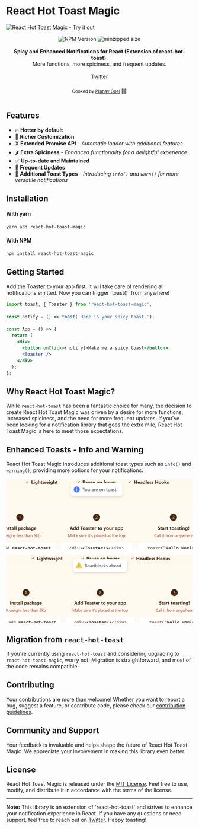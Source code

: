 # React Hot Toast Magic

[![React Hot Toast Magic - Try it out](https://github.com/pranavgoel29/react-hot-toast-magic/raw/main/assets/header.svg)](https://github.com/pranavgoel29/react-hot-toast-magic)

<div align="center">
    <img src="https://badgen.net/npm/v/react-hot-toast-magic" alt="NPM Version" />
    <img src="https://badgen.net/bundlephobia/minzip/react-hot-toast-magic" alt="minzipped size"/>
</div>
<br />
<div align="center"><strong>Spicy and Enhanced Notifications for React (Extension of react-hot-toast).</strong></div>
<div align="center"> More functions, more spiciness, and frequent updates.</div>
<br />
<div align="center">
<a href="https://twitter.com/Pranavgoel_29">Twitter</a>
</div>

<br />
<div align="center">
  <sub>Cooked by <a href="https://twitter.com/Pranavgoel_29">Pranav Goel</a> 👨‍🍳</sub>
</div>

<br />

## Features

- 🔥 **Hotter by default**
- 🔩 **Richer Customization**
- ⏳ **Extended Promise API** - _Automatic loader with additional features_
- 🌶️ **Extra Spiciness** - _Enhanced functionality for a delightful experience_
- ✅ **Up-to-date and Maintained**
- 🚀 **Frequent Updates**
- 🥳 **Additional Toast Types** - _Introducing `info()` and `warn()` for more versatile notifications_

## Installation

#### With yarn

```sh
yarn add react-hot-toast-magic
```

#### With NPM

```sh
npm install react-hot-toast-magic
```

## Getting Started

Add the Toaster to your app first. It will take care of rendering all notifications emitted. Now you can trigger \`toast()\` from anywhere!

```jsx
import toast, { Toaster } from 'react-hot-toast-magic';

const notify = () => toast('Here is your spicy toast.');

const App = () => {
  return (
    <div>
      <button onClick={notify}>Make me a spicy toast</button>
      <Toaster />
    </div>
  );
};
```

## Why React Hot Toast Magic?

While `react-hot-toast` has been a fantastic choice for many, the decision to create React Hot Toast Magic was driven by a desire for more functions, increased spiciness, and the need for more frequent updates. If you've been looking for a notification library that goes the extra mile, React Hot Toast Magic is here to meet those expectations.

## Enhanced Toasts - Info and Warning
React Hot Toast Magic introduces additional toast types such as `info()` and `warning()`, providing more options for your notifications.


![React Hot Toast Magic - Info Toast](https://github.com/pranavgoel29/react-hot-toast-magic/blob/main/assets/info_toast.png)

![React Hot Toast Magic - Warn Toast](https://github.com/pranavgoel29/react-hot-toast-magic/blob/main/assets/warning_toast.png)

## Migration from `react-hot-toast`

If you're currently using `react-hot-toast` and considering upgrading to `react-hot-toast-magic`, worry not! Migration is straightforward, and most of the code remains compatible

## Contributing

Your contributions are more than welcome! Whether you want to report a bug, suggest a feature, or contribute code, please check our [contribution guidelines](https://react-hot-toast-magic.com/docs/contributing).

## Community and Support

Your feedback is invaluable and helps shape the future of React Hot Toast Magic. We appreciate your involvement in making this library even better.

## License

React Hot Toast Magic is released under the [MIT License](https://opensource.org/licenses/MIT). Feel free to use, modify, and distribute it in accordance with the terms of the license.

---

**Note:** This library is an extension of \`react-hot-toast\` and strives to enhance your notification experience in React. If you have any questions or need support, feel free to reach out on [Twitter](https://twitter.com/Pranavgoel_29). Happy toasting!